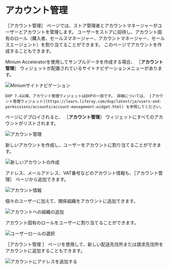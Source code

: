 # アカウント管理

［アカウント管理］ ページでは、ストア管理者とアカウントマネージャーがユーザーとアカウントを管理します。 ユーザーをストアに招待し、アカウント固有のロール（購入者、セールスマネージャー、アカウントマネージャー、セールスエージェント）を割り当てることができます。 このページでアカウントを作成することもできます。

Minium Acceleratorを使用してサンプルデータを作成する場合、 ［**アカウント管理**］ ウィジェットが配置されているサイトナビゲーションメニューがあります。

![Miniumサイトナビゲーション](./account-management/images/01.png)

```{important}
DXP 7.4以降、アカウント管理ウィジェットはDXPの一部です。 詳細については、 [アカウント管理ウィジェット](https://learn.liferay.com/dxp/latest/ja/users-and-permissions/accounts/account-management-widget.html) を参照してください。 
```

ページにデプロイされると、 ［**アカウント管理**］ ウィジェットにすべてのアカウントがリストされます。

![アカウント管理](./account-management/images/02.png)

新しいアカウントを作成し、ユーザーをアカウントに割り当てることができます。

![新しいアカウントの作成](./account-management/images/03.png)

アドレス、メールアドレス、VAT番号などのアカウント情報も、［アカウント管理］ ページから追加できます。

![アカウント情報](./account-management/images/07.png)

個々のユーザーに加えて、関係組織をアカウントに追加できます。

![アカウントへの組織の追加](./account-management/images/06.png)

アカウント固有のロールをユーザーに割り当てることができます。

![ユーザーロールの選択](./account-management/images/04.png)

［アカウント管理 ］ ページを使用して、新しい配送先住所または請求先住所をアカウントに追加することもできます。

![アカウントにアドレスを追加する](./account-management/images/05.png)
